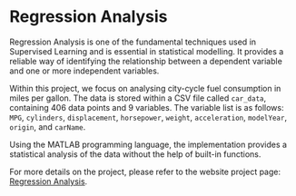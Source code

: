 # Regression Analysis

Regression Analysis is one of the fundamental techniques used in Supervised Learning and is essential in statistical modelling. It provides a reliable way of identifying the relationship between a dependent variable and one or more independent variables.

Within this project, we focus on analysing city-cycle fuel consumption in miles per gallon. The data is stored within a CSV file called `car_data`, containing 406 data points and 9 variables. The variable list is as follows: `MPG`, `cylinders`, `displacement`, `horsepower`, `weight`, `acceleration`, `modelYear`, `origin`, and `carName`.

Using the MATLAB programming language, the implementation provides a statistical analysis of the data without the help of built-in functions.

For more details on the project, please refer to the website project page: [Regression Analysis](https://acius.co.uk/projects/regression-analysis).

